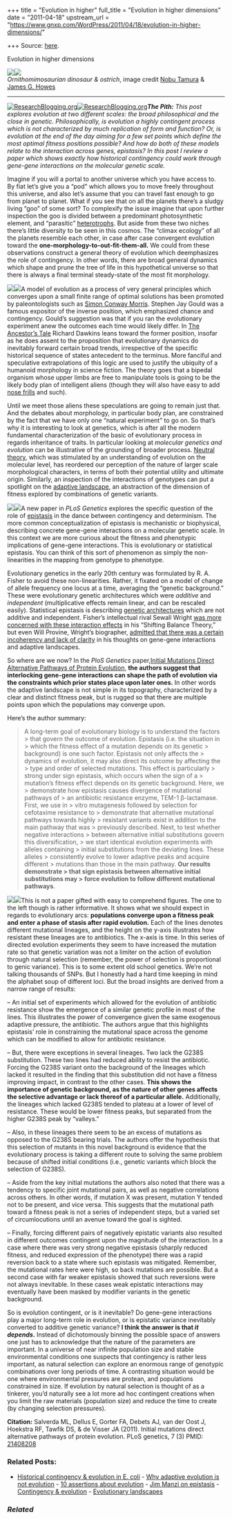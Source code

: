+++
title = "Evolution in higher"
full_title = "Evolution in higher dimensions"
date = "2011-04-18"
upstream_url = "https://www.gnxp.com/WordPress/2011/04/18/evolution-in-higher-dimensions/"

+++
Source: [here](https://www.gnxp.com/WordPress/2011/04/18/evolution-in-higher-dimensions/).

Evolution in higher dimensions

[![](https://i0.wp.com/blogs.discovermagazine.com/gnxp/files/2011/04/800px-Ostrich_SA2.jpg?resize=591%2C271)![](https://i0.wp.com/blogs.discovermagazine.com/gnxp/files/2011/04/800px-Ostrich_SA2.jpg?resize=591%2C271)](https://i0.wp.com/blogs.discovermagazine.com/gnxp/files/2011/04/800px-Ostrich_SA2.jpg)  
*Ornithomimosaurian dinosaur & ostrich*, image credit [Nobu Tamura](https://en.wikipedia.org/wiki/File:Beishanlong_BW.jpg) & [James G. Howes](https://en.wikipedia.org/wiki/File:Ostrich_SA2.jpg)

------------------------------------------------------------------------

[![ResearchBlogging.org](https://i0.wp.com/www.researchblogging.org/public/citation_icons/rb2_large_gray.png?w=640)![ResearchBlogging.org](https://i0.wp.com/www.researchblogging.org/public/citation_icons/rb2_large_gray.png?w=640)](http://www.researchblogging.org)***The Pith:** This post explores evolution at two different scales: the broad philosophical and the close in genetic. Philosophically, is evolution a highly contingent process which is not characterized by much replication of form and function? Or, is evolution at the end of the day aiming for a few set points which define the most optimal fitness positions possible? And how do both of these models relate to the interaction across genes, epistasis? In this post I review a paper which shows exactly how historical contingency could work through gene-gene interactions on the molecular genetic scale.*

Imagine if you will a portal to another universe which you have access to. By fiat let’s give you a “pod” which allows you to move freely throughout this universe, and also let’s assume that you can travel fast enough to go from planet to planet. What if you see that on all the planets there’s a sludgy living “goo” of some sort? To complexify the issue imagine that upon further inspection the goo is divided between a predominant photosynthetic element, and “parasitic” [heterotrophs](https://en.wikipedia.org/wiki/Heterotroph). But aside from these two niches there’s little diversity to be seen in this cosmos. The “climax ecology” of all the planets resemble each other, in case after case convergent evolution toward the **one-morphology-to-out-fit-them-all.** We could from these observations construct a general theory of evolution which deemphasizes the role of contingency. In other words, there are broad general dynamics which shape and prune the tree of life in this hypothetical universe so that there is always a final terminal steady-state of the most fit morphology.

[![](https://i0.wp.com/blogs.discovermagazine.com/gnxp/files/2011/04/266px-Alienigena.jpg?resize=234%2C194)![](https://i0.wp.com/blogs.discovermagazine.com/gnxp/files/2011/04/266px-Alienigena.jpg?resize=234%2C194)](https://i0.wp.com/blogs.discovermagazine.com/gnxp/files/2011/04/266px-Alienigena.jpg)A model of evolution as a process of very general principles which converges upon a small finite range of optimal solutions has been promoted by paleontologists such as [Simon Conway Morris](https://en.wikipedia.org/wiki/Simon_Conway_Morris). Stephen Jay Gould was a famous expositor of the inverse position, which emphasized chance and contingency. Gould’s suggestion was that if you ran the evolutionary experiment anew the outcomes each time would likely differ. In [The Ancestor’s Tale](https://www.amazon.com/exec/obidos/ASIN/061861916X/geneexpressio-20) Richard Dawkins leans toward the former position, insofar as he does assent to the proposition that evolutionary dynamics do inevitably forward certain broad trends, irrespective of the specific historical sequence of states antecedent to the terminus. More fanciful and speculative extrapolations of this logic are used to justify the ubiquity of a humanoid morphology in science fiction. The theory goes that a bipedal organism whose upper limbs are free to manipulate tools is going to be the likely body plan of intelligent aliens (though they will also have easy to add [nose frills](https://www.google.com/images?q=bajoran&um=1&ie=UTF-8&source=og&sa=N&hl=en&tab=wi&biw=1366&bih=632) and such).

Until we meet those aliens these speculations are going to remain just that. And the debates about morphology, in particular body plan, are constrained by the fact that we have only one “natural experiment” to go on. So that’s why it is interesting to look at genetics, which is after all the modern fundamental characterization of the basic of evolutionary process in regards inheritance of traits. In particular looking at *molecular genetics and evolution* can be illustrative of the grounding of broader process. [Neutral theory](https://en.wikipedia.org/wiki/Neutral_theory_of_molecular_evolution), which was stimulated by an understanding of evolution on the molecular level, has reordered our perception of the nature of larger scale morphological characters, in terms of both their potential utility and ultimate origin. Similarly, an inspection of the interactions of genotypes can put a spotlight on the [adaptive landscape](https://en.wikipedia.org/wiki/Fitness_landscape), an abstraction of the dimension of fitness explored by combinations of genetic variants.

[![](https://i0.wp.com/blogs.discovermagazine.com/gnxp/files/2011/04/FitnessLandscape.jpg?resize=300%2C225)![](https://i0.wp.com/blogs.discovermagazine.com/gnxp/files/2011/04/FitnessLandscape.jpg?resize=300%2C225)](https://i0.wp.com/blogs.discovermagazine.com/gnxp/files/2011/04/FitnessLandscape.jpg)A new paper in *PLoS Genetics* explores the specific question of the role of [epistasis](https://www.gnxp.com/blog/2005/07/through-rugged-roads-of-gene-land.php) in the dance between contingency and determinism. The more common conceptualization of epistasis is mechanistic or biophysical, describing concrete gene-gene interactions on a molecular genetic scale. In this context we are more curious about the fitness and phenotypic implications of gene-gene interactions. This is evolutionary or statistical epistasis. You can think of this sort of phenomenon as simply the non-linearities in the mapping from genotype to phenotype.

Evolutionary genetics in the early 20th century was formulated by R. A. Fisher to avoid these non-linearities. Rather, it fixated on a model of change of allele frequency one locus at a time, averaging the “genetic background.” These were evolutionary genetic architectures which were *additive* and *independent* (multiplicative effects remain linear, and can be rescaled easily). Statistical epistasis is describing [genetic architectures](https://en.wikipedia.org/wiki/Genetic_architecture) which are not additive and independent. Fisher’s intellectual rival Sewall Wright [was more concerned with these interaction effects](https://en.wikipedia.org/wiki/Shifting_balance_theory) in his “Shifting Balance Theory,” but even Will Provine, Wright’s biographer, [admitted that there was a certain incoherency and lack of clarity](https://www.amazon.com/exec/obidos/ASIN/0226684733/geneexpressio-20/) in his thoughts on gene-gene interactions and adaptive landscapes.

So where are we now? In the *PloS Genetics* paper,[Initial Mutations Direct Alternative Pathways of Protein Evolution](http://www.plosgenetics.org/article/info%3Adoi%2F10.1371%2Fjournal.pgen.1001321), **the authors suggest that interlocking gene-gene interactions can shape the path of evolution via the constraints which prior states place upon later ones.** In other words the adaptive landscape is not simple in its topography, characterized by a clear and distinct fitness peak, but is rugged so that there are multiple points upon which the populations may converge upon.

Here’s the author summary:

> A long-term goal of evolutionary biology is to understand the factors > that govern the outcome of evolution. Epistasis (i.e. the situation in > which the fitness effect of a mutation depends on its genetic > background) is one such factor. Epistasis not only affects the > dynamics of evolution, it may also direct its outcome by affecting the > type and order of selected mutations. This effect is particularly > strong under sign epistasis, which occurs when the sign of a > mutation’s fitness effect depends on its genetic background. Here, we > demonstrate how epistasis causes divergence of mutational pathways of > an antibiotic resistance enzyme, TEM-1 β-lactamase. First, we use in > vitro mutagenesis followed by selection for cefotaxime resistance to > demonstrate that alternative mutational pathways towards highly > resistant variants exist in addition to the main pathway that was > previously described. Next, to test whether negative interactions > between alternative initial substitutions govern this diversification, > we start identical evolution experiments with alleles containing > initial substitutions from the deviating lines. These alleles > consistently evolve to lower adaptive peaks and acquire different > mutations than those in the main pathway. **Our results demonstrate > that sign epistasis between alternative initial substitutions may > force evolution to follow different mutational pathways**.

[![](https://i0.wp.com/blogs.discovermagazine.com/gnxp/files/2011/04/epi1.png?resize=250%2C181)![](https://i0.wp.com/blogs.discovermagazine.com/gnxp/files/2011/04/epi1.png?resize=250%2C181)](https://i0.wp.com/blogs.discovermagazine.com/gnxp/files/2011/04/epi1.png)This is not a paper gifted with easy to comprehend figures. The one to the left though is rather informative. It shows what we should expect in regards to evolutionary arcs: **populations converge upon a fitness peak and enter a phase of stasis after rapid evolution.** Each of the lines denotes different mutational lineages, and the height on the y-axis illustrates how resistant these lineages are to antibiotics. The x-axis is time. In this series of directed evolution experiments they seem to have increased the mutation rate so that genetic variation was not a limiter on the action of evolution through natural selection (remember, the power of selection is proportional to genic variance). This is to some extent old school genetics. We’re not talking thousands of SNPs. But I honestly had a hard time keeping in mind the alphabet soup of different loci. But the broad insights are derived from a narrow range of results:

– An initial set of experiments which allowed for the evolution of antibiotic resistance show the emergence of a similar genetic profile in most of the lines. This illustrates the power of convergence given the same exogenous adaptive pressure, the antibiotic. The authors argue that this highlights epistasis’ role in constraining the mutational space across the genome which can be modified to allow for antibiotic resistance.

– But, there were exceptions in several lineages. Two lack the G238S substitution. These two lines had reduced ability to resist the antibiotic. Forcing the G238S variant onto the background of the lineages which lacked it resulted in the finding that this substitution did not have a fitness improving impact, in contrast to the other cases. **This shows the importance of genetic background, as the nature of other genes affects the selective advantage or lack thereof of a particular allele.** Additionally, the lineages which lacked G238S tended to plateau at a lower of level of resistance. These would be lower fitness peaks, but separated from the higher G238S peak by “valleys.”

– Also, in these lineages there seem to be an excess of mutations as opposed to the G238S bearing trials. The authors offer the hypothesis that this selection of mutants in this novel background is evidence that the evolutionary process is taking a different route to solving the same problem because of shifted initial conditions (i.e., genetic variants which block the selection of G238S).

– Aside from the key initial mutations the authors also noted that there was a tendency to specific joint mutational pairs, as well as negative correlations across others. In other words, if mutation X was present, mutation Y tended not to be present, and vice versa. This suggests that the mutational path toward a fitness peak is not a series of independent steps, but a varied set of circumlocutions until an avenue toward the goal is sighted.

– Finally, forcing different pairs of negatively epistatic variants also resulted in different outcomes contingent upon the magnitude of the interaction. In a case where there was very strong negative epistasis (sharply reduced fitness, and reduced expression of the phenotype) there was a rapid reversion back to a state where such epistasis was mitigated. Remember, the mutational rates here were high, so back mutations are possible. But a second case with far weaker epistasis showed that such reversions were not always inevitable. In these cases weak epistatic interactions may eventually have been masked by modifier variants in the genetic background.

So is evolution contingent, or is it inevitable? Do gene-gene interactions play a major long-term role in evolution, or is epistatic variance inevitably converted to additive genetic variance? **I think the answer is that *it depends*.** Instead of dichotomously binning the possible space of answers one just has to acknowledge that the nature of the parameters are important. In a universe of near infinite population size and stable environmental conditions one suspects that contingency is rather less important, as natural selection can explore an enormous range of genotypic combinations over long periods of time. A contrasting situation would be one where environmental pressures are protean, and populations constrained in size. If evolution by natural selection is thought of as a tinkerer, you’d naturally see a lot more ad hoc contingent creations when you limit the raw materials (population size) and reduce the time to create (by changing selection pressures).

**Citation:** Salverda ML, Dellus E, Gorter FA, Debets AJ, van der Oost J, Hoekstra RF, Tawfik DS, & de Visser JA (2011). Initial mutations direct alternative pathways of protein evolution. PLoS genetics, 7 (3) PMID: [21408208](http://www.ncbi.nlm.nih.gov/pubmed/21408208)

### Related Posts:

- [Historical contingency & evolution in E.
  coli](https://www.gnxp.com/WordPress/2008/06/04/historical-contingency-evolution-in-e-coli/) - [Why adaptive evolution is not
  evolution](https://www.gnxp.com/WordPress/2007/12/22/why-adaptive-evolution-is-not-evolution/) - [10 assertions about
  evolution](https://www.gnxp.com/WordPress/2006/08/14/10-assertions-about-evolution/) - [Jim Manzi on
  epistasis](https://www.gnxp.com/WordPress/2008/10/30/jim-manzi-on-epistasis/) - [Contingency &
  evolution](https://www.gnxp.com/WordPress/2007/10/23/contingency-evolution/) - [Evolutionary
  landscapes](https://www.gnxp.com/WordPress/2008/12/20/evolutionary-landscapes/)

### *Related*

[](https://www.addtoany.com/add_to/facebook?linkurl=https%3A%2F%2Fwww.gnxp.com%2FWordPress%2F2011%2F04%2F18%2Fevolution-in-higher-dimensions%2F&linkname=Evolution%20in%20higher%20dimensions "Facebook")[](https://www.addtoany.com/add_to/twitter?linkurl=https%3A%2F%2Fwww.gnxp.com%2FWordPress%2F2011%2F04%2F18%2Fevolution-in-higher-dimensions%2F&linkname=Evolution%20in%20higher%20dimensions "Twitter")[](https://www.addtoany.com/add_to/email?linkurl=https%3A%2F%2Fwww.gnxp.com%2FWordPress%2F2011%2F04%2F18%2Fevolution-in-higher-dimensions%2F&linkname=Evolution%20in%20higher%20dimensions "Email")[](https://www.addtoany.com/share)
